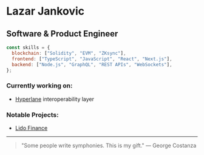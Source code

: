 # Lazar Jankovic

## Software & Product Engineer

```javascript
const skills = {
  blockchain: ["Solidity", "EVM", "ZKsync"],
  frontend: ["TypeScript", "JavaScript", "React", "Next.js"],
  backend: ["Node.js", "GraphQL", "REST APIs", "WebSockets"],
};
```

### Currently working on:
- [Hyperlane](https://github.com/hyperlane-xyz) interoperability layer

### Notable Projects:
- [Lido Finance](https://github.com/txfusion/lido-l2)

---

> "Some people write symphonies. This is my gift."
> — George Costanza



